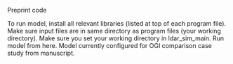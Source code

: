 Preprint code

To run model, install all relevant libraries (listed at top of each program file).
Make sure input files are in same directory as program files (your working directory).
Make sure you set your working directory in ldar_sim_main. Run model from here.
Model currently configured for OGI comparison case study from manuscript.

